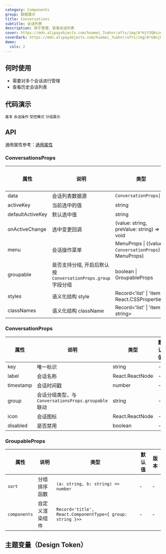 ```yaml
---
category: Components
group: 数据展示
title: Conversations
subtitle: 会话列表
description: 用于管理、查看会话列表
cover: https://mdn.alipayobjects.com/huamei_7uahnr/afts/img/A*HjY3QKszqFEAAAAAAAAAAAAADrJ8AQ/original
coverDark: https://mdn.alipayobjects.com/huamei_7uahnr/afts/img/A*G8njQogkGwAAAAAAAAAAAAAADrJ8AQ/original
demo:
  cols: 2
---
```


## 何时使用

 - 需要对多个会话进行管理
 - 查看历史会话列表

## 代码演示

<!-- prettier-ignore -->
<code src="./demo/basic.tsx">基本</code>
<code src="./demo/with-menu.tsx">会话操作</code>
<code src="./demo/controlled-mode.tsx">受控模式</code>
<code src="./demo/group.tsx">分组展示</code>


## API

通用属性参考：[通用属性](/docs/react/common-props)

### ConversationsProps

| 属性              | 说明                          | 类型                                                                                          | 默认值 | 版本 |
|-------------------|-------------------------------|-----------------------------------------------------------------------------------------------|--------|------|
| data              | 会话列表数据源                | `ConversationProps[]`                                                                         | -      | -    |
| activeKey         | 当前选中的值                  | string                                                                   | -      | -    |
| defaultActiveKey  | 默认选中值                    | string                                                                  | -      | -    |
| onActiveChange    | 选中变更回调                  | (value: string, preValue: string) => void              | -      | -    |
| menu              | 会话操作菜单                  | MenuProps \| ((value: `ConversationProps`) => MenuProps)                               | -      | -    |
| groupable         | 是否支持分组, 开启后默认按 `ConversationProps.group` 字段分组 | boolean \| GroupableProps | -      | -    |
| styles            | 语义化结构 style              | Record<'list' \| 'item', React.CSSProperties>                                                 | -      | -    |
| classNames        | 语义化结构 className          | Record<'list' \| 'item', string>                                                              | -      | -    |

### ConversationProps

| 属性       | 说明           | 类型              | 默认值 | 版本 |
|------------|----------------|-------------------|--------|------|
| key        | 唯一标识       | string            | -      | -    |
| label      | 会话名称       | React.ReactNode   | -      | -    |
| timestamp  | 会话时间戳     | number            | -      | -    |
| group      | 会话分组类型，与 `ConversationsProps.groupable` 联动 | string | -      | -    |
| icon       | 会话图标       | React.ReactNode   | -      | -    |
| disabled   | 是否禁用       | boolean           | -      | -    |

### GroupableProps
| 属性         | 说明                 | 类型                                | 默认值 | 版本 |
|--------------|----------------------|-------------------------------------|--------|------|
| `sort`       | 分组排序函数         | `(a: string, b: string) => number` | -  | -    |
| `components` | 自定义渲染组件       | `Record<'title', React.ComponentType<{ group: string }>>` | -   | -    |

## 主题变量（Design Token）

<ComponentTokenTable component="Conversations"></ComponentTokenTable>